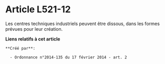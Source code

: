 # Article L521-12

Les centres techniques industriels peuvent être dissous, dans les formes prévues pour leur création.

**Liens relatifs à cet article**

	**Créé par**:

	  - Ordonnance n°2014-135 du 17 février 2014 - art. 2
